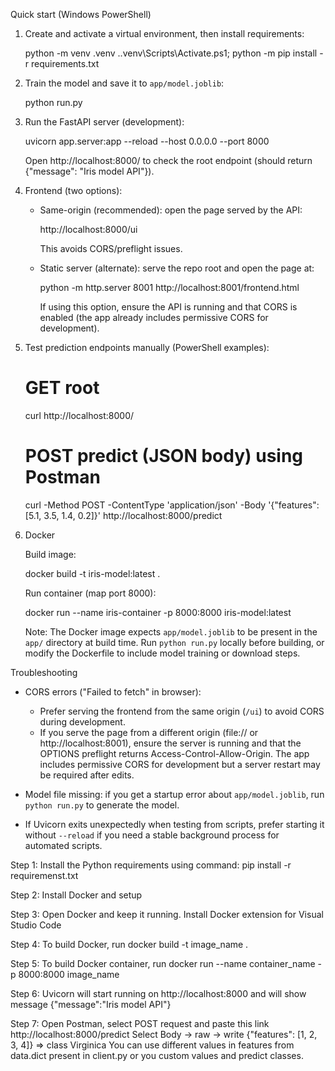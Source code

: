 Quick start (Windows PowerShell)

1) Create and activate a virtual environment, then install requirements:

   python -m venv .venv
   .\.venv\Scripts\Activate.ps1; python -m pip install -r requirements.txt

2) Train the model and save it to `app/model.joblib`:

   python run.py

3) Run the FastAPI server (development):

   uvicorn app.server:app --reload --host 0.0.0.0 --port 8000

   Open http://localhost:8000/ to check the root endpoint (should return {"message": "Iris model API"}).

4) Frontend (two options):

   - Same-origin (recommended): open the page served by the API:

       http://localhost:8000/ui

     This avoids CORS/preflight issues.

   - Static server (alternate): serve the repo root and open the page at:

       python -m http.server 8001
       http://localhost:8001/frontend.html

     If using this option, ensure the API is running and that CORS is enabled (the app already includes permissive CORS for development).

5) Test prediction endpoints manually (PowerShell examples):

   # GET root
   curl http://localhost:8000/

   # POST predict (JSON body) using Postman 
   curl -Method POST -ContentType 'application/json' -Body '{"features": [5.1, 3.5, 1.4, 0.2]}' http://localhost:8000/predict

6) Docker

   Build image:

     docker build -t iris-model:latest .

   Run container (map port 8000):

     docker run --name iris-container -p 8000:8000 iris-model:latest

   Note: The Docker image expects `app/model.joblib` to be present in the `app/` directory at build time. Run `python run.py` locally before building, or modify the Dockerfile to include model training or download steps.

Troubleshooting

- CORS errors ("Failed to fetch" in browser):
  - Prefer serving the frontend from the same origin (`/ui`) to avoid CORS during development.
  - If you serve the page from a different origin (file:// or http://localhost:8001), ensure the server is running and that the OPTIONS preflight returns Access-Control-Allow-Origin. The app includes permissive CORS for development but a server restart may be required after edits.

- Model file missing: if you get a startup error about `app/model.joblib`, run `python run.py` to generate the model.

- If Uvicorn exits unexpectedly when testing from scripts, prefer starting it without `--reload` if you need a stable background process for automated scripts.

Step 1: Install the Python requirements using command: pip install -r requiremenst.txt

Step 2: Install Docker and setup

Step 3: Open Docker and keep it running. Install Docker extension for Visual Studio Code

Step 4: To build Docker, run docker build -t image_name .

Step 5: To build Docker container, run  docker run --name container_name -p 8000:8000 image_name

Step 6: Uvicorn will start running on http://localhost:8000 and will show message {"message":"Iris model API"}

Step 7: Open Postman, select POST request and paste this link http://localhost:8000/predict 
        Select Body -> raw -> write {"features": [1, 2, 3, 4]} => class Virginica
        You can use different values in features from data.dict present in client.py or you custom values and predict classes.